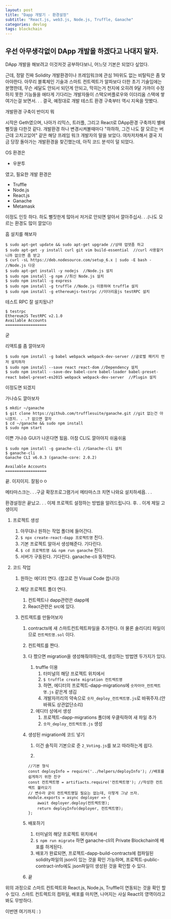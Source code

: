 ```yaml
---
layout: post
title: "Dapp 개발기 - 환경설정"
subtitle: "React.js, web3.js, Node.js, Truffle, Ganache"
categories: devlog
tags: blockchain
---
```




## 우선 아무생각없이 DApp 개발을 하겠다고 나대지 말자.

DApp 개발을 해보려고 이것저것 공부하다보니, 어느덧 기본은 되었다 싶었다.

근데, 정말 진짜 Solidity 개발환경이나 프레임워크에 관심 1따위도 없는 비탈릭은 좀 맞아야한다. 아무리 블록체인 기술과 스마트 컨트렉트가 알파보다 더한 초기 기술임에는 분명한데, 무슨 세달도 안되서 되던게 안되고, 막히는거 천지에 오히려 9달 가까이 수정하지 못한 기능들을 애타게 기다리는 개발자들이 스택오버플로우와 이더리움 스택에 쌓여가는걸 보면서. . . 결국, 예정대로 개발 테스트 환경 구축부터 역시 지옥을 맛봤다.

개발환경 구축이 반이지 뭐

시작은 Geth였으며, 나아가 리믹스, 트러플, 그리고 React로 DApp환경 구축까지 별에 뻘짓을 다한것 같다. 개발환경 하나 변경시켜볼때마다 "하하하, 그건 나도 잘 모르는 버근데 고치고있어" 같은 해당 프레임 워크 개발자의 말을 보았다. 여차저차해서 결국 지금 당장 돌아가는 개발환경을 찾긴했는데, 아직 코드 분석이 덜 되었다.



OS 환경은

- 우분투

였고, 필요한 개발 환경은

- Truffle
- Node.js
- React.js
- Ganache
- Metamask

이정도 인듯 하다. 하도 뻘짓한게 많아서 저거로 안되면 알아서 깔아주십사. . .(나도 모르는 환경도 많이 깔았다)



흠 설치를 해보자

```
$ sudo apt-get update && sudo apt-get upgrade //상태 업뎃좀 하고
$ sudo apt-get -y install curl git vim build-essential  //curl 사용할거니까 없으면 좀 받고
$ curl -sL https://deb.nodesource.com/setup_6.x | sudo -E bash - //Node.js 다운
$ sudo apt-get install -y nodejs  //Node.js 설치
$ sudo npm install -g npm //최신 Node.js 설치
$ sudo npm install -g express
$ sudo npm install -g truffle //Node.js 이용하여 truffle 설치
$ sudo npm install -g ethereumjs-testrpc //이더리움js testRPC 설치
```



테스트 RPC 잘 설치됬나?

```
$ testrpc
EthereumJS TestRPC v2.1.0
Available Accounts
==================
```

굳



리액트를 좀 깔아보자

```
$ sudo npm install -g babel webpack webpack-dev-server //글로벌 패키지 먼저 설치하자
$ sudo npm install --save react react-dom //Dependency 설치
$ sudo npm install --save-dev babel-core babel-loader babel-preset-react babel-preset-es2015 webpack webpack-dev-server  //Plugin 설치
```

이정도면 되겠지



가나슈도 깔아보자

```
$ mkdir ~/ganache
$ git clone https://github.com/trufflesuite/ganache.git //git 없는건 아니겠지. . .? 없으면 깔자
$ cd ~/ganache && sudo npm install
$ sudo npm start
```

이쁜 가나슈 GUI가 나온다면 됬음. 아참 CLI도 깔아야지 쉬움쉬움

```
$ sudo npm install -g ganache-cli //Ganache-cli 설치
$ ganache-cli
Ganache CLI v6.0.3 (ganache-core: 2.0.2)

Available Accounts
==================
```

끝. 이지이지. 잘됨ㅇㅇ



메타마스크는. . .구글 확장프로그램가서 메타마스크 치면 나와요 설치하세욥. . .



환경설정은 끝났고. . . 이제 프로젝트 설정하는 방법을 알려드립니다. 후. .  이게 제일 고생이지

1. 프로젝트 생성

   1. 아무대나 원하는 작업 폴더에 들어간다.
   2. `$ npx create-react-dapp 프로젝트명` 친다.
   3. 기본 프로젝트 알아서 생성해준다. 기다린다.
   4. `$ cd 프로젝트명 && npm run ganache` 친다.
   5. 서버가 구동된다. 기다린다. ganache-cli 동작한다.

2. 코드 작업

   1. 원하는 에디터 연다. (참고로 전 Visual Code 씁니다)

   2. 해당 프로젝트 폴더 연다.

      1. 컨트렉트나 dapp관련은 dapp에
      2. React관련은 src에 있다.

   3. 컨트렉트를 만들어보자

      1. contracts에 새 스마트컨트렉트파일을 추가한다. 아 물론 솔리디티 파일이므로 `컨트렉트명.sol` 이다.

      2. 컨트렉트를 짠다.

      3. 다 짰으면 migration을 생성해줘야하는데, 생성하는 방법엔 두가지가 있다.

         1. truffle 이용
            1. 터미널의 해당 프로젝트 위치에서
            2. `$ truffle create migration 컨트렉트명`
            3. 하면, 에디터의 프로젝트-dapp-migrations에 `숫자아아_컨트랙트명.js` 같은게 생김
            4. 개발자끼리의 약속으로 `숫자_deploy_컨트렉트명.js`로 바꿔주자.(안바꿔도 상관없단소리)
         2. 에디터 상에서 생성
            1. 프로젝트-dapp-migrations 폴더에 우클릭하여 새 파일 추가
            2. `숫자_deploy_컨트렉트명.js` 생성

      4. 생성된 migration에 코드 넣기

         1. 이건 솔직히 기본으로 준 `2_Voting.js`를 보고 따라하는게 쉽다.

         2. 

            ```
            //기본 형식
            const deployInfo = require('../helpers/deployInfo'); //배포를 쉽게하기 위한 친구
            const 컨트렉트명 = artifiacts.require('컨트렉트명'); //작성한 컨트렉트 불러오기
            // 변수라 굳이 컨트렉트명일 필요는 없는데, 이렇게 그냥 쓰자.
            module.exports = async deployer => {
                await deployer.deploy(컨트렉트명);
                return deployInfo(deployer, 컨트렉트명);
            };
            ```

         

      5. 배포하기

         1. 터미널의 해당 프로젝트 위치에서
         2. `$ npm run migrate` 하면 ganache-cli의 Private Blockchain에 배포를 하게된다.
         3. 배포가 완료되면,  프로젝트-dapp-build-contracts에 컴파일된 solidity파일의 json이 있는 것을 확인 가능하며, 프로젝트-public- contract-info에도 json파일이 생성된 것을 확인할 수 있다.

      6. 끝

위의 과정으로 스마트 컨트렉트와 React.js, Node.js, Truffle이 연동되는 것을 확인 할 수 있다. 스마트 컨트렉트의 컴파일, 배포를 마치면, 나머지는 사실 React의 영역이라고 봐도 무방하다.



이번엔 여기까지 : )